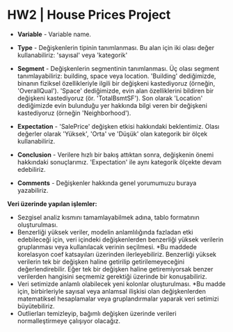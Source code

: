 # HW2 | House Prices Project

* **Variable** - Variable name.

* **Type** - Değişkenlerin tipinin tanımlanması. Bu alan için iki olası değer kullanabiliriz: 'sayısal' veya 'kategorik'

* **Segment** - Değişkenlerin segmentinin tanımlanması. Üç olası segment tanımlayabiliriz: building, space veya location. 'Building' dediğimizde, binanın fiziksel özellikleriyle ilgili bir değişkeni kastediyoruz (örneğin, 'OverallQual'). 'Space' dediğimizde, evin alan özelliklerini bildiren bir değişkeni kastediyoruz (ör. 'TotalBsmtSF'). Son olarak 'Location' dediğimizde evin bulunduğu yer hakkında bilgi veren bir değişkeni kastediyoruz (örneğin 'Neighborhood').

* **Expectation** - 'SalePrice' değişken etkisi hakkındaki beklentimiz. Olası değerler olarak 'Yüksek', 'Orta' ve 'Düşük' olan kategorik bir ölçek kullanabiliriz.

* **Conclusion** - Verilere hızlı bir bakış attıktan sonra, değişkenin önemi hakkındaki sonuçlarımız. 'Expectation' ile aynı kategorik ölçekte devam edebiliriz.

* **Comments** - Değişkenler hakkında genel yorumumuzu buraya yazabiliriz.


**Veri üzerinde yapılan işlemler:**

* Sezgisel analiz kısmını tamamlayabilmek adına, tablo formatının oluşturulması.
* Benzerliği yüksek veriler, modelin anlamlılığında fazladan etki edebileceği için, veri içindeki değişkenlerden benzerliği yüksek verilerin gruplanması veya kullanılacak verinin seçilmesi.
    *Bu maddede korelasyon coef katsayıları üzerinden ilerleyebiliriz. Benzerliği yüksek verilerin tek bir değişken haline getirilip getirilemeyeceğini değerlendirebilir. Eğer tek bir değişken haline getiremiyorsak benzer verilerden hangisini seçmemiz gerektiği üzerinde bir konuşabiliriz.
* Veri setimizde anlamlı olabilecek yeni kolonlar oluşturulması.
    *Bu madde için, birbirleriyle sayısal veya anlamsal ilişkisi olan değişkenlerden matematiksel hesaplamalar veya gruplandırmalar yaparak veri setimizi büyütebiliriz.
* Outlierları temizleyip, bağımlı değişken üzerinde verileri normalleştirmeye çalışıyor olacağız.

